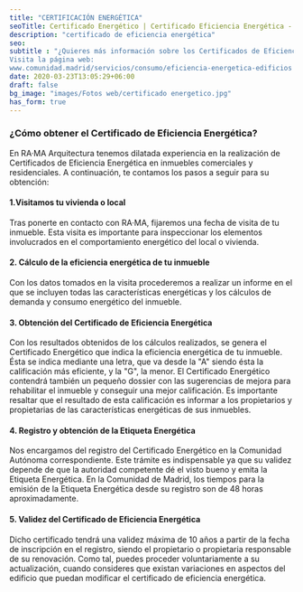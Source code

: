 ```yaml
---
title: "CERTIFICACIÓN ENERGÉTICA"
seoTitle: Certificado Energético | Certificado Eficiencia Energética - RAMA
description: "certificado de eficiencia energética"
seo:
subtitle : "¿Quieres más información sobre los Certificados de Eficiencia Energética en la Comunidad de Madrid?
Visita la página web:
www.comunidad.madrid/servicios/consumo/eficiencia-energetica-edificios "
date: 2020-03-23T13:05:29+06:00
draft: false
bg_image: "images/Fotos web/certificado energetico.jpg"
has_form: true
---
```


### ¿Cómo obtener el Certificado de Eficiencia Energética? 

En RA·MA Arquitectura tenemos dilatada experiencia en la realización de Certificados de Eficiencia Energética en inmuebles comerciales y residenciales. 
A continuación, te contamos los pasos a seguir para su obtención: 

#### 1.Visitamos tu vivienda o local

Tras ponerte en contacto con RA·MA, fijaremos una fecha de visita de tu inmueble. Esta visita es importante para inspeccionar los elementos involucrados en el comportamiento energético del local o vivienda. 

#### 2. Cálculo de la eficiencia energética de tu inmueble

Con los datos tomados en la visita procederemos a realizar un informe en el que se incluyen todas las características energéticas y los cálculos de demanda y consumo energético del inmueble. 

#### 3. Obtención del Certificado de Eficiencia Energética

Con los resultados obtenidos de los cálculos realizados, se genera el Certificado Energético que indica la eficiencia energética de tu inmueble. Ésta se indica mediante una letra, que va desde la "A" siendo ésta la  calificación más eficiente, y la "G", la menor. 
El Certificado Energético contendrá también un pequeño dossier con las sugerencias de mejora para rehabilitar el inmueble y conseguir una mejor calificación. 
Es importante resaltar que el resultado de esta calificación es informar a los propietarios y propietarias de las características energéticas de sus inmuebles.  

#### 4. Registro y obtención de la Etiqueta Energética

Nos encargamos del registro del Certificado Energético en la Comunidad Autónoma correspondiente. 
Este trámite es indispensable ya que su validez depende de que la autoridad competente dé el visto bueno y emita la Etiqueta Energética. 
En la Comunidad de Madrid, los tiempos para la emisión de la Etiqueta Energética desde su registro son de 48 horas aproximadamente.

#### 5. Validez del Certificado de Eficiencia Energética

Dicho certificado tendrá una validez máxima de 10 años a partir de la fecha de inscripción en el registro, siendo el propietario o propietaria responsable de su renovación. Como tal, puedes proceder voluntariamente a su actualización, cuando consideres que existan variaciones en aspectos del edificio que puedan modificar el certificado de eficiencia energética.


  